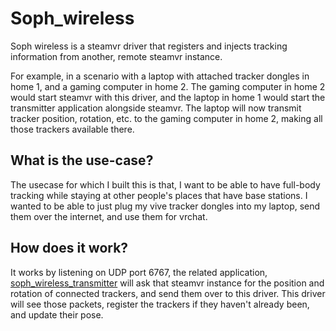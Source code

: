 # Soph_wireless

Soph wireless is a steamvr driver that registers and injects tracking information from another, remote steamvr instance.

For example, in a scenario with a laptop with attached tracker dongles in home 1, and a gaming computer in home 2.
The gaming computer in home 2 would start steamvr with this driver, and the laptop in home 1 would start the transmitter application alongside steamvr.
The laptop will now transmit tracker position, rotation, etc. to the gaming computer in home 2, making all those trackers available there.

## What is the use-case?

The usecase for which I built this is that, I want to be able to have full-body tracking while staying at other people's places that have base stations.
I wanted to be able to just plug my vive tracker dongles into my laptop, send them over the internet, and use them for vrchat.

## How does it work?

It works by listening on UDP port 6767, the related application, [soph_wireless_transmitter](https://github.com/SophiaH67/soph_wireless_transmitter)
will ask that steamvr instance for the position and rotation of connected trackers, and send them over to this driver.
This driver will see those packets, register the trackers if they haven't already been, and update their pose.
